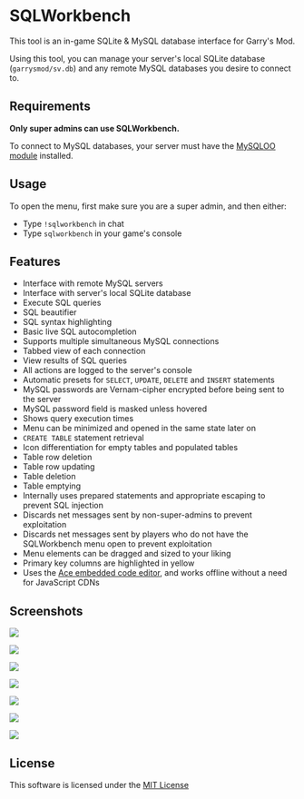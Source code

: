 # SQLWorkbench

This tool is an in-game SQLite & MySQL database interface for Garry's Mod.

Using this tool, you can manage your server's local SQLite database (`garrysmod/sv.db`) and any remote MySQL databases you desire to connect to.

## Requirements

**Only super admins can use SQLWorkbench.**

To connect to MySQL databases, your server must have the [MySQLOO module](https://github.com/FredyH/MySQLOO) installed.

## Usage

To open the menu, first make sure you are a super admin, and then either:

* Type `!sqlworkbench` in chat
* Type `sqlworkbench` in your game's console

## Features

* Interface with remote MySQL servers
* Interface with server's local SQLite database
* Execute SQL queries
* SQL beautifier
* SQL syntax highlighting
* Basic live SQL autocompletion
* Supports multiple simultaneous MySQL connections
* Tabbed view of each connection
* View results of SQL queries
* All actions are logged to the server's console
* Automatic presets for `SELECT`, `UPDATE`, `DELETE` and `INSERT` statements
* MySQL passwords are Vernam-cipher encrypted before being sent to the server
* MySQL password field is masked unless hovered
* Shows query execution times
* Menu can be minimized and opened in the same state later on
* `CREATE TABLE` statement retrieval
* Icon differentiation for empty tables and populated tables
* Table row deletion
* Table row updating
* Table deletion
* Table emptying
* Internally uses prepared statements and appropriate escaping to prevent SQL injection
* Discards net messages sent by non-super-admins to prevent exploitation
* Discards net messages sent by players who do not have the SQLWorkbench menu open to prevent exploitation
* Menu elements can be dragged and sized to your liking
* Primary key columns are highlighted in yellow
* Uses the [Ace embedded code editor](https://ace.c9.io), and works offline without a need for JavaScript CDNs

## Screenshots

![](http://i.venner.io/gmod_2019-04-14_21-10-44.png)

![](http://i.venner.io/PaintDotNet_2019-04-14_21-21-19.png)

![](http://i.venner.io/gmod_2019-04-14_21-35-15.png)

![](http://i.venner.io/gmod_2019-04-14_21-46-22.png)

![](http://i.venner.io/gmod_2019-04-14_21-16-21.png)

![](http://i.venner.io/gmod_2019-04-14_21-19-02.png)

![](http://i.venner.io/gmod_2019-04-14_21-48-47.png)

## License

This software is licensed under the [MIT License](https://github.com/WilliamVenner/SQLWorkbench/blob/master/LICENSE)